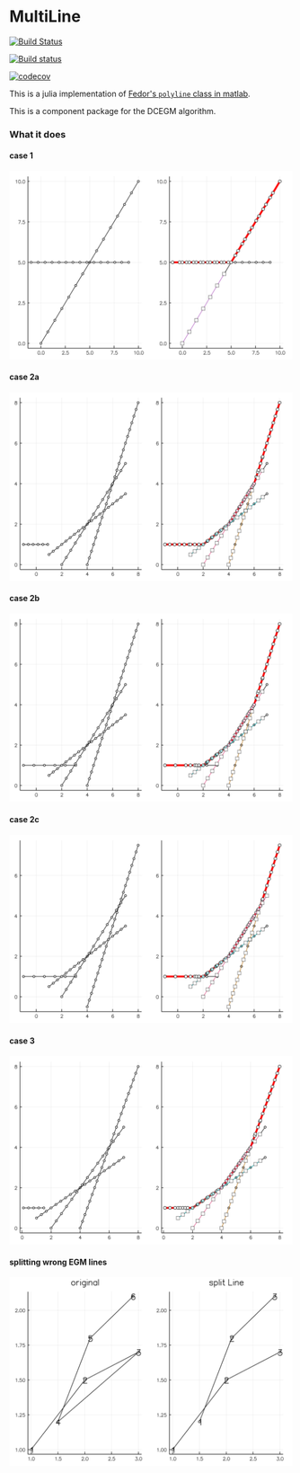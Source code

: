 # MultiLine

[![Build Status](https://travis-ci.org/floswald/MultiLine.svg?branch=master)](https://travis-ci.org/floswald/MultiLine)

[![Build status](https://ci.appveyor.com/api/projects/status/9n815w7ns9wyttcf?svg=true)](https://ci.appveyor.com/project/floswald/multiline)

[![codecov](https://codecov.io/gh/floswald/MultiLine/branch/master/graph/badge.svg)](https://codecov.io/gh/floswald/MultiLine)

This is a julia implementation of [Fedor's `polyline` class in matlab](https://github.com/floswald/dcegm).

This is a component package for the DCEGM algorithm.

### What it does

#### case 1

![case2](p2.png)

#### case 2a
![case3a](p3a.png)
#### case 2b
![case3b](f3b.png)
#### case 2c
![case3c](f3c.png)
#### case 3
![case4](f4.png)

#### splitting wrong EGM lines
![split](split.png)

